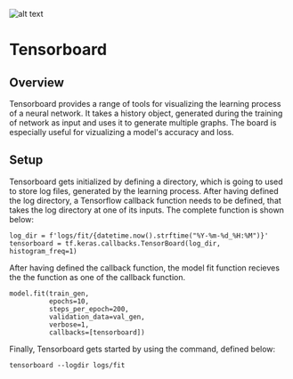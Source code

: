 ![alt text](assets/images/machine_learning/tensorflow.png)
# Tensorboard

## Overview
Tensorboard provides a range of tools for visualizing the learning
process of a neural network. It takes a history object, generated during the
training of network as input and uses it to generate multiple graphs. The board
is especially useful for vizualizing a model's accuracy and loss. 

## Setup
Tensorboard gets initialized by defining a directory, which is going to used to
store log files, generated by the learning process. After having defined the log
directory, a Tensorflow callback function needs to be defined, that takes the
log directory at one of its inputs. The complete function is shown below:

```
log_dir = f'logs/fit/{datetime.now().strftime("%Y-%m-%d_%H:%M")}'
tensorboard = tf.keras.callbacks.TensorBoard(log_dir, histogram_freq=1)
```
After having defined the callback function, the model fit function recieves the
the function as one of the callback function.
```
model.fit(train_gen,
          epochs=10,
          steps_per_epoch=200,
          validation_data=val_gen,
          verbose=1,
          callbacks=[tensorboard])
```
Finally, Tensorboard gets started by using the command, defined below:

```
tensorboard --logdir logs/fit
```